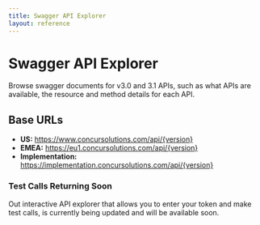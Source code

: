```yaml
---
title: Swagger API Explorer
layout: reference
---
```


# Swagger API Explorer

Browse swagger documents for v3.0 and 3.1 APIs, such as what APIs are available, the resource and method details for each API.

## Base URLs
* **US:** https://www.concursolutions.com/api/{version}
* **EMEA:** https://eu1.concursolutions.com/api/{version}
* **Implementation:** https://implementation.concursolutions.com/api/{version}

### Test Calls Returning Soon
Out interactive API explorer that allows you to enter your token and make test calls, is currently being updated and will be available soon.

